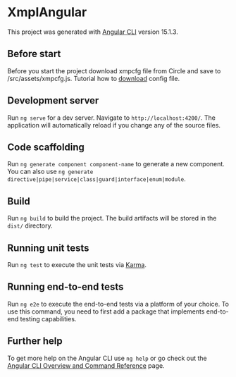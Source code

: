 # XmplAngular

This project was generated with [Angular CLI](https://github.com/angular/angular-cli) version 15.1.3.

## Before start

Before you start the project download xmpcfg file from Circle and save to /src/assets/xmpcfg.js.
Tutorial how to [download](https://github.com/XMPieLab/XMPL-V5/wiki/Getting-Started#2-download-the-configuration-file) config file.

## Development server

Run `ng serve` for a dev server. Navigate to `http://localhost:4200/`. The application will automatically reload if you change any of the source files.

## Code scaffolding

Run `ng generate component component-name` to generate a new component. You can also use `ng generate directive|pipe|service|class|guard|interface|enum|module`.

## Build

Run `ng build` to build the project. The build artifacts will be stored in the `dist/` directory.

## Running unit tests

Run `ng test` to execute the unit tests via [Karma](https://karma-runner.github.io).

## Running end-to-end tests

Run `ng e2e` to execute the end-to-end tests via a platform of your choice. To use this command, you need to first add a package that implements end-to-end testing capabilities.

## Further help

To get more help on the Angular CLI use `ng help` or go check out the [Angular CLI Overview and Command Reference](https://angular.io/cli) page.
